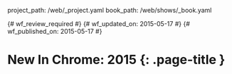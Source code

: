 project_path: /web/_project.yaml
book_path: /web/shows/_book.yaml

{# wf_review_required #}
{# wf_updated_on: 2015-05-17 #}
{# wf_published_on: 2015-05-17 #}

# New In Chrome: 2015 {: .page-title }
